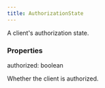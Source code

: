 ```yaml
---
title: AuthorizationState
---
```


A client's authorization state.

### Properties

<div class="flex flex-col gap-3"><div><div class="flex gap-2"><div class="font-mono"><span class="font-bold">authorized</span><span class="opacity-50">:</span> <span>boolean</span></div></div><div class="pl-3"><div class="no-margin">

Whether the client is authorized.

</div></div></div></div>

